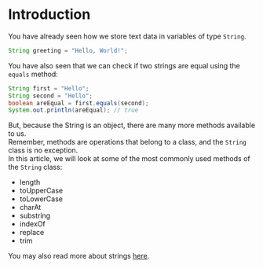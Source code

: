 # Introduction

You have already seen how we store text data in variables of type `String`.

```java
String greeting = "Hello, World!";
```

You have also seen that we can check if two strings are equal using the `equals` method:

```java
String first = "Hello";
String second = "Hello";
boolean areEqual = first.equals(second);
System.out.println(areEqual); // true
```

But, because the String is an object, there are many more methods available to us.\
Remember, methods are operations that belong to a class, and the `String` class is no exception.\
In this article, we will look at some of the most commonly used methods of the `String` class:

* length
* toUpperCase
* toLowerCase
* charAt
* substring
* indexOf
* replace
* trim

You may also read more about strings [here](https://www.w3schools.com/java/java_strings.asp).
